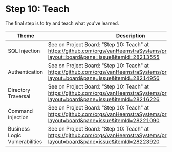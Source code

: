 # Step 10: Teach

The final step is to try and teach what you've learned.

| Theme | Description |
| --- | --- |
| SQL Injection | See on Project Board: "Step 10: Teach" at https://github.com/orgs/vanHeemstraSystems/projects/18/views/1?layout=board&pane=issue&itemId=28213555 |
| Authentication | See on Project Board: "Step 10: Teach" at https://github.com/orgs/vanHeemstraSystems/projects/19/views/1?layout=board&pane=issue&itemId=28214956 |
| Directory Traversal | See on Project Board: "Step 10: Teach" at https://github.com/orgs/vanHeemstraSystems/projects/20/views/1?layout=board&pane=issue&itemId=28216226 |
| Command Injection | See on Project Board: "Step 10: Teach" at https://github.com/orgs/vanHeemstraSystems/projects/21/views/1?layout=board&pane=issue&itemId=28221090 |
| Business Logic Vulnerabilities | See on Project Board: "Step 10: Teach" at https://github.com/orgs/vanHeemstraSystems/projects/22/views/1?layout=board&pane=issue&itemId=28223920 |
